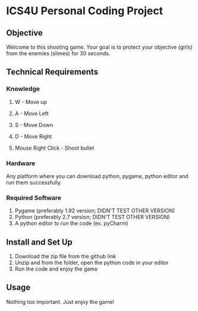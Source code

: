 # ICS4U Personal Coding Project

## Objective
Welcome to this shooting game. Your goal is to protect your objective (girls) from the enemies (slimes) for 30 seconds.

## Technical Requirements
### Knowledge

1. W - Move up
2. A - Move Left
3. S - Move Down
4. D - Move Right

5. Mouse Right Click - Shoot bullet

### Hardware
Any platform where you can download python, pygame, python editor and run them successfully.

### Required Software
1. Pygame (preferably 1.92 version; DIDN'T TEST OTHER VERSION)
2. Python (preferably 2.7 version; DIDN'T TEST OTHER VERSION)
3. A python editor to run the code (ex. pyCharm)

## Install and Set Up
1. Download the zip file from the github link
2. Unzip and from the folder, open the python code in your editor
3. Run the code and enjoy the game

## Usage
Nothing too important. Just enjoy the game!


